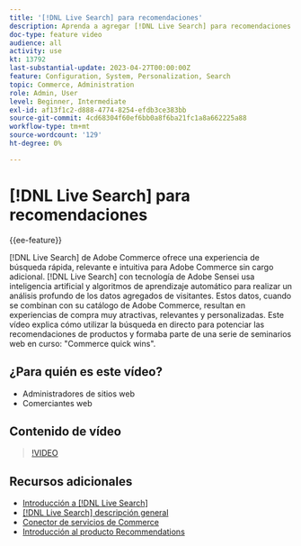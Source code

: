 ```yaml
---
title: '[!DNL Live Search] para recomendaciones'
description: Aprenda a agregar [!DNL Live Search] para recomendaciones de productos a su tienda y produzca experiencias de compra muy atractivas, relevantes y personalizadas.
doc-type: feature video
audience: all
activity: use
kt: 13792
last-substantial-update: 2023-04-27T00:00:00Z
feature: Configuration, System, Personalization, Search
topic: Commerce, Administration
role: Admin, User
level: Beginner, Intermediate
exl-id: af13f1c2-d888-4774-8254-efdb3ce383bb
source-git-commit: 4cd68304f60ef6bb0a8f6ba21fc1a8a662225a88
workflow-type: tm+mt
source-wordcount: '129'
ht-degree: 0%

---
```


# [!DNL Live Search] para recomendaciones

{{ee-feature}}

[!DNL Live Search] de Adobe Commerce ofrece una experiencia de búsqueda rápida, relevante e intuitiva para Adobe Commerce sin cargo adicional. [!DNL Live Search] con tecnología de Adobe Sensei usa inteligencia artificial y algoritmos de aprendizaje automático para realizar un análisis profundo de los datos agregados de visitantes. Estos datos, cuando se combinan con su catálogo de Adobe Commerce, resultan en experiencias de compra muy atractivas, relevantes y personalizadas. Este vídeo explica cómo utilizar la búsqueda en directo para potenciar las recomendaciones de productos y formaba parte de una serie de seminarios web en curso: &quot;Commerce quick wins&quot;.

## ¿Para quién es este vídeo?

- Administradores de sitios web
- Comerciantes web

## Contenido de vídeo

>[!VIDEO](https://video.tv.adobe.com/v/3412586?quality=12&learn=on)


## Recursos adicionales

- [Introducción a [!DNL Live Search]](https://experienceleague.adobe.com/docs/commerce-learn/tutorials/marketing/live-search.html)
- [[!DNL Live Search] descripción general](https://experienceleague.adobe.com/docs/commerce-merchant-services/live-search/overview.html)
- [Conector de servicios de Commerce](https://experienceleague.adobe.com/docs/commerce-merchant-services/user-guides/integration-services/saas.html)
- [Introducción al producto Recommendations](https://experienceleague.adobe.com/docs/commerce-merchant-services/product-recommendations/overview.html)
